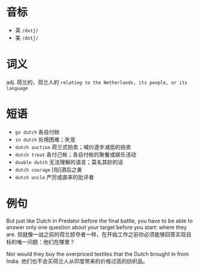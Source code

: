 # 音标

- 英 `/dʌtʃ/`
- 美 `/dʌtʃ/`

# 词义

adj. 荷兰的，荷兰人的
`relating to the Netherlands, its people, or its language`

# 短语

- `go dutch` 各自付帐
- `in dutch` 处境困难；失宠
- `dutch auction` 荷兰式拍卖；喊价逐步减低的拍卖
- `dutch treat` 各付己帐；各自付帐的聚餐或娱乐活动
- `double dutch` 无法理解的语言；莫名其妙的话
- `dutch courage` [俗]酒后之勇
- `dutch uncle` 严厉或直率的批评者

# 例句

But just like Dutch in Predator before the final battle, you have to be able to answer only one question about your target before you start: where they are.
但就像一战之前的荷兰掠夺者一样，在开始工作之前你必须能够回答实现目标的唯一问题：他们在哪里？

Nor would they buy the overpriced textiles that the Dutch brought in from India.
他们也不会买荷兰人从印度带来的价格过高的纺织品。


